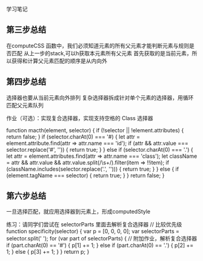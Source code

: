 学习笔记

## 第三步总结
在computeCSS 函数中，我们必须知道元素的所有父元素才能判断元素与规则是否匹配
从上一步的stack,可以h获取本元素所有父元素
首先获取的是当前元素，所以获得和计算父元素匹配的顺序是从内向外

## 第四步总结
选择器也要从当前元素向外排列
复杂选择器拆成针对单个元素的选择器，用循环匹配父元素队列



作业（可选）：实现复合选择器，实现支持空格的 Class 选择器

function macth(element, selector) {
  if (!selector || !element.attributes) {
    return false;
  }
  if (selector.charAt(0) === '#) {
    let attr = element.attribute.find(attr => attr.name === 'id');
    if (attr && attr.value === selector.replace('#', '')) {
      return true;
    }
  } else if (selector.charAt(0) === '.') {
    let attr = element.attributes.find(attr => attr.name === 'class');
    let className = attr && attr.value && attr.value.split(/\s+/).filter(item => !!item);
    if (className.includes(selector.replace('.', ''))) {
      return true;
    }
  }
  else {
    if (element.tagName === selector) {
      return true;
    }
  }
  return false;
}

## 第六步总结
一旦选择匹配，就应用选择器到元素上，形成computedStyle

练习：请同学们尝试在 selectorParts 里面去解析复合选择器
// 比较优先级
function specificity(selector) {
  var p = [0, 0, 0, 0];
  var selectorParts = selector.split(' ');
  for (var part of selectorParts) {
    // 附加作业，解析复合选择器
    if (part.charAt(0) == '#') {
      p[1] += 1;
    } else if (part.charAt(0) == '.') {
      p[2] += 1;
    } else {
      p[3] += 1;
    }
  }
  return p;
}

